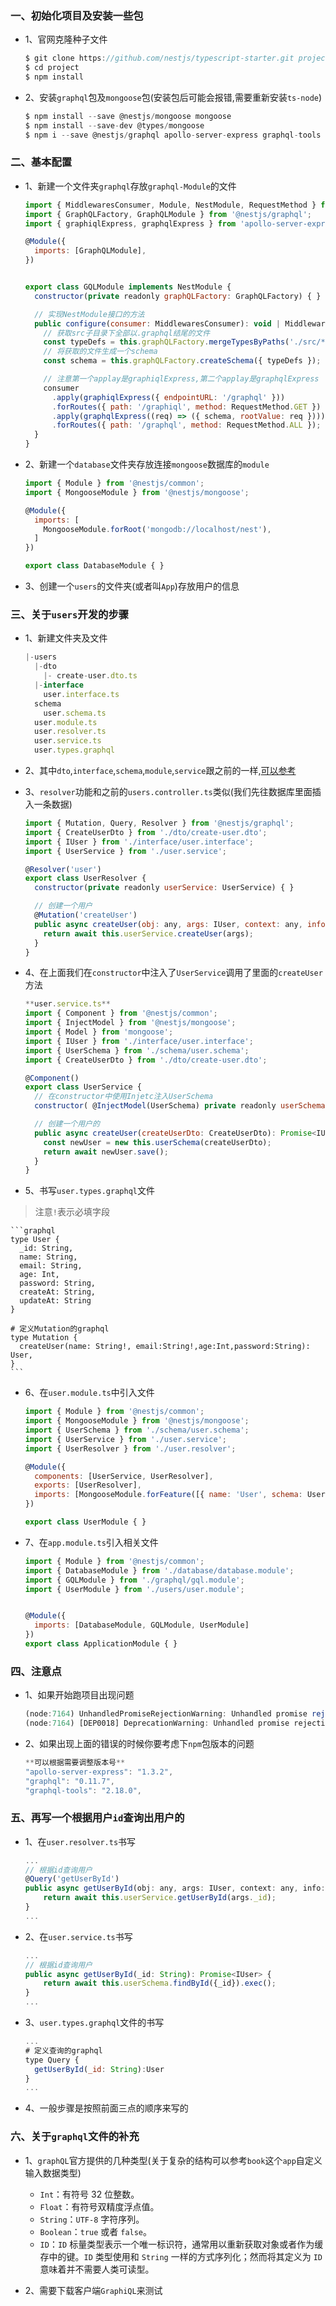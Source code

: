 ### 一、初始化项目及安装一些包
* 1、官网克隆种子文件

    ```javascript
    $ git clone https://github.com/nestjs/typescript-starter.git project
    $ cd project
    $ npm install
    ```
* 2、安装`graphql`包及`mongoose`包(安装包后可能会报错,需要重新安装`ts-node`)

    ```javascript
    $ npm install --save @nestjs/mongoose mongoose
    $ npm install --save-dev @types/mongoose
    $ npm i --save @nestjs/graphql apollo-server-express graphql-tools graphql
    ```
    
### 二、基本配置
* 1、新建一个文件夹`graphql`存放`graphql-Module`的文件

    ```javascript
    import { MiddlewaresConsumer, Module, NestModule, RequestMethod } from '@nestjs/common';
    import { GraphQLFactory, GraphQLModule } from '@nestjs/graphql';
    import { graphiqlExpress, graphqlExpress } from 'apollo-server-express';
    
    @Module({
      imports: [GraphQLModule],
    })
    
    
    export class GQLModule implements NestModule {
      constructor(private readonly graphQLFactory: GraphQLFactory) { }
    
      // 实现NestModule接口的方法
      public configure(consumer: MiddlewaresConsumer): void | MiddlewaresConsumer {
        // 获取src子目录下全部以.graphql结尾的文件
        const typeDefs = this.graphQLFactory.mergeTypesByPaths('./src/**/*.graphql');
        // 将获取的文件生成一个schema
        const schema = this.graphQLFactory.createSchema({ typeDefs });
    
        // 注意第一个applay是graphiqlExpress,第二个applay是graphqlExpress
        consumer
          .apply(graphiqlExpress({ endpointURL: '/graphql' }))
          .forRoutes({ path: '/graphiql', method: RequestMethod.GET })
          .apply(graphqlExpress((req) => ({ schema, rootValue: req })))
          .forRoutes({ path: '/graphql', method: RequestMethod.ALL });
      }
    }
    ```
* 2、新建一个`database`文件夹存放连接`mongoose`数据库的`module`

    ```javascript
    import { Module } from '@nestjs/common';
    import { MongooseModule } from '@nestjs/mongoose';
    
    @Module({
      imports: [
        MongooseModule.forRoot('mongodb://localhost/nest'),
      ]
    })
    
    export class DatabaseModule { }
    ```
    
* 3、创建一个`users`的文件夹(或者叫`App`)存放用户的信息

### 三、关于`users`开发的步骤
* 1、新建文件夹及文件

    ```javascript
    |-users
      |-dto
        |- create-user.dto.ts
      |-interface
        user.interface.ts
      schema
        user.schema.ts
      user.module.ts
      user.resolver.ts
      user.service.ts
      user.types.graphql
    ```
    
* 2、其中`dto`,`interface`,`schema`,`module`,`service`跟之前的一样,[可以参考](https://github.com/kuangshp/nest-mongoose)
* 3、`resolver`功能和之前的`users.controller.ts`类似(我们先往数据库里面插入一条数据)

    ```javascript
    import { Mutation, Query, Resolver } from '@nestjs/graphql';
    import { CreateUserDto } from './dto/create-user.dto';
    import { IUser } from './interface/user.interface';
    import { UserService } from './user.service';
    
    @Resolver('user')
    export class UserResolver {
      constructor(private readonly userService: UserService) { }
    
      // 创建一个用户
      @Mutation('createUser')
      public async createUser(obj: any, args: IUser, context: any, info: any):Promise<IUser> {
        return await this.userService.createUser(args);
      }
    }
    ```
* 4、在上面我们在`constructor`中注入了`UserService`调用了里面的`createUser`方法

    ```javascript
    **user.service.ts**
    import { Component } from '@nestjs/common';
    import { InjectModel } from '@nestjs/mongoose';
    import { Model } from 'mongoose';
    import { IUser } from './interface/user.interface';
    import { UserSchema } from './schema/user.schema';
    import { CreateUserDto } from './dto/create-user.dto';
    
    @Component()
    export class UserService {
      // 在constructor中使用Injetc注入UserSchema
      constructor( @InjectModel(UserSchema) private readonly userSchema: Model<IUser>) { }
    
      // 创建一个用户的
      public async createUser(createUserDto: CreateUserDto): Promise<IUser> {
        const newUser = new this.userSchema(createUserDto);
        return await newUser.save();
      }
    }
    ```
    
* 5、书写`user.types.graphql`文件
> 注意`!`表示必填字段

    ```graphql
    type User {
      _id: String,
      name: String,
      email: String,
      age: Int,
      password: String,
      createAt: String,
      updateAt: String
    }
    
    # 定义Mutation的graphql
    type Mutation {
      createUser(name: String!, email:String!,age:Int,password:String): User,
    }
    ```
    
* 6、在`user.module.ts`中引入文件

    ```javascript
    import { Module } from '@nestjs/common';
    import { MongooseModule } from '@nestjs/mongoose';
    import { UserSchema } from './schema/user.schema';
    import { UserService } from './user.service';
    import { UserResolver } from './user.resolver';
    
    @Module({
      components: [UserService, UserResolver],
      exports: [UserResolver],
      imports: [MongooseModule.forFeature([{ name: 'User', schema: UserSchema }])]
    })
    
    export class UserModule { }
    ```
* 7、在`app.module.ts`引入相关文件

    ```javascript
    import { Module } from '@nestjs/common';
    import { DatabaseModule } from './database/database.module';
    import { GQLModule } from './graphql/gql.module';
    import { UserModule } from './users/user.module';
    
    
    @Module({
      imports: [DatabaseModule, GQLModule, UserModule]
    })
    export class ApplicationModule { }
    
    ```


### 四、注意点
* 1、如果开始跑项目出现问题

    ```javascript
    (node:7164) UnhandledPromiseRejectionWarning: Unhandled promise rejection (rejection id: 3): TypeError: buildASTSchema.getDescription is not a function
    (node:7164) [DEP0018] DeprecationWarning: Unhandled promise rejections are deprecated. In the future, promise rejections that are not handled will terminate the Node.js process with a non-zero exit code.
    ```
    
* 2、如果出现上面的错误的时候你要考虑下`npm`包版本的问题

    ```javascript
    **可以根据需要调整版本号**
    "apollo-server-express": "1.3.2",
    "graphql": "0.11.7",
    "graphql-tools": "2.18.0",
    ```
    
### 五、再写一个根据用户`id`查询出用户的
* 1、在`user.resolver.ts`书写

    ```javascript
    ...
    // 根据id查询用户
    @Query('getUserById')
    public async getUserById(obj: any, args: IUser, context: any, info: any):Promise<IUser> {
        return await this.userService.getUserById(args._id);
    }
    ...
    ```
    
* 2、在`user.service.ts`书写

    ```javascript
    ...
    // 根据id查询用户
    public async getUserById(_id: String): Promise<IUser> {
        return await this.userSchema.findById({_id}).exec();
    }
    ...
    ```
    
* 3、`user.types.graphql`文件的书写

    ```javascript
    ...
    # 定义查询的graphql
    type Query {
      getUserById(_id: String):User
    }
    ...
    ```
    
* 4、一般步骤是按照前面三点的顺序来写的

### 六、关于`graphql`文件的补充
* 1、`graphQL`官方提供的几种类型(关于复杂的结构可以参考`book`这个`app`自定义输入数据类型)

    * `Int`：有符号 32 位整数。
    * `Float`：有符号双精度浮点值。
    * `String`：`UTF‐8` 字符序列。
    * `Boolean`：`true` 或者 `false`。
    * `ID`：`ID` 标量类型表示一个唯一标识符，通常用以重新获取对象或者作为缓存中的键。`ID` 类型使用和 `String` 一样的方式序列化；然而将其定义为 `ID` 意味着并不需要人类可读型。

* 2、需要下载客户端`GraphiQL`来测试